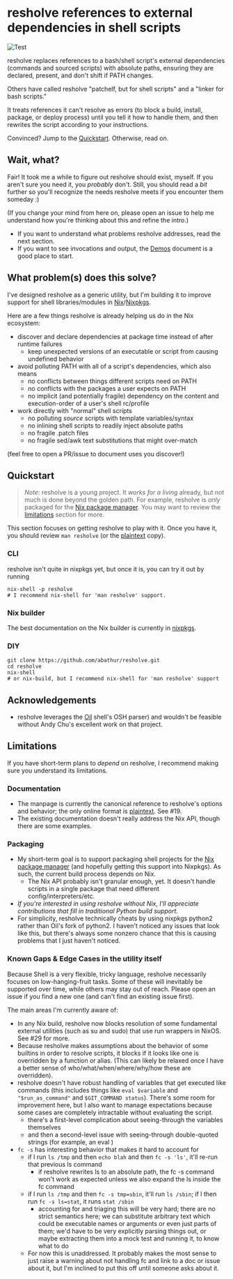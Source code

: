 # resholve references to external dependencies in shell scripts

![Test](https://github.com/abathur/resholve/workflows/Test/badge.svg)

resholve replaces references to a bash/shell script's external 
dependencies (commands and sourced scripts) with absolute paths, ensuring
they are declared, present, and don't shift if PATH changes.

Others have called resholve "patchelf, but for shell scripts" and a "linker for bash scripts."

It treats references it can't resolve as errors (to block a build, 
install, package, or deploy process) until you tell it how to handle 
them, and then rewrites the script according to your instructions.

Convinced? Jump to the [Quickstart](#quickstart). Otherwise, read on.

## Wait, what?

Fair! It took me a while to figure out resholve should exist, myself. 
If you aren't sure you need it, you *probably* don't. Still, you should
read a *bit* further so you'll recognize the needs resholve meets if you
encounter them someday :)

(If you change your mind from here on, please open an issue to help me 
understand how you're thinking about this and refine the intro.)

- If you want to understand what problems resholve addresses, read the next section.
- If you want to see invocations and output, the [Demos](demos.md) document is a good place to start.

## What problem(s) does this solve?

I've designed resholve as a generic utility, but I'm building it to improve support for shell libraries/modules in [Nix](https://nixos.org/nix/)/[Nixpkgs](https://github.com/NixOS/nixpkgs).

Here are a few things resholve is already helping us do in the Nix ecosystem:
- discover and declare dependencies at package time instead of after runtime failures
    - keep unexpected versions of an executable or script from causing undefined behavior
- avoid polluting PATH with all of a script's dependencies, which also means
    - no conflicts between things different scripts need on PATH
    - no conflicts with the packages a user expects on PATH
    - no implicit (and potentially fragile) dependency on the content
      and execution-order of a user's shell rc/profile
- work directly with "normal" shell scripts
    - no polluting *source* scripts with template variables/syntax
    - no inlining shell scripts to readily inject absolute paths
    - no fragile .patch files
    - no fragile sed/awk text substitutions that might over-match

(feel free to open a PR/issue to document uses you discover!)

## Quickstart
> *Note:* resholve is a young project. It *works for a living* already, but not much is done beyond the golden path. For example, resholve is *only* packaged for the [Nix package manager](https://nixos.org/nix/). You may want to review the [limitations](#limitations) section for more.

This section focuses on getting resholve to play with it. Once you have it, you should review `man resholve` (or the [plaintext](resholve.1.txt) copy).

### CLI
resholve isn't quite in nixpkgs yet, but once it is, you can try it
out by running

```shell
nix-shell -p resholve
# I recommend nix-shell for 'man resholve' support.
```

### Nix builder
The best documentation on the Nix builder is currently in [nixpkgs](https://github.com/nixos/nixpkgs/blob/master/pkgs/development/misc/resholve/README.md).

### DIY

```shell
git clone https://github.com/abathur/resholve.git
cd resholve
nix-shell
# or nix-build, but I recommend nix-shell for 'man resholve' support
```

## Acknowledgements
- resholve leverages the [Oil](https://github.com/oilshell/oil) shell's OSH parser) and wouldn't be feasible without Andy Chu's excellent work on that project.

## Limitations
If you have short-term plans to *depend* on resholve, I recommend making sure you understand its limitations.

### Documentation
- The manpage is currently the canonical reference to resholve's options and behavior; the only online format is [plaintext](resholve.1.txt). See #19.
- The existing documentation doesn't really address the Nix API, though there are some examples.

### Packaging
- My short-term goal is to support packaging shell projects for the [Nix package manager](https://nixos.org/nix/) (and hopefully getting this support into Nixpkgs). As such, the current build process depends on Nix. 
    - The Nix API probably isn't granular enough, yet. It doesn't handle scripts in a single package that need different config/interpreters/etc.
- *If you're interested in using resholve without Nix, I'll appreciate contributions that fill in traditional Python build support.*
- For simplicity, resholve technically cheats by using nixpkgs python2 rather than Oil's fork of python2. I haven't noticed any issues that look like this, but there's always some nonzero chance that this is causing problems that I just haven't noticed.

### Known Gaps & Edge Cases in the utility itself

Because Shell is a very flexible, tricky language, resholve necessarily focuses on low-hanging-fruit tasks. Some of these will inevitably be supported over time, while others may stay out of reach. Please open an issue if you find a new one (and can't find an existing issue first).

The main areas I'm currently aware of:

- In any Nix build, resholve now blocks resolution of some fundamental external utilities (such as su and sudo) that use run wrappers in NixOS. See #29 for more.
- Because resholve makes assumptions about the behavior of some builtins in order to resolve scripts, it blocks if it looks like one is overridden by a function or alias. (This can likely be relaxed once I have a better sense of who/what/when/where/why/how these are overridden).
- resholve doesn't have robust handling of variables that get executed like commands (this includes things like `eval $variable` and `"$run_as_command"` and `$GIT_COMMAND status`). There's some room for improvement here, but I also want to manage expectations because some cases are completely intractable without evaluating the script.
    - there's a first-level complication about seeing-through the variables themselves
    - and then a second-level issue with seeing-through double-quoted strings (for example, an eval )
- `fc -s` has interesting behavior that makes it hard to account for
    - if I run `ls /tmp` and then `echo blah` and then `fc -s 'ls'`, it'll re-run that previous ls command
        - if resholve rewrites ls to an absolute path, the fc -s command won't work as expected unless we also expand the ls inside the fc command
    - if I run `ls /tmp` and then `fc -s tmp=sbin`, it'll run `ls /sbin`; if I then run `fc -s ls=stat`, it runs `stat /sbin`
        - accounting for and triaging this will be very hard; there are no strict semantics here; we can substitute arbitrary text which could be executable names or arguments or even just parts of them; we'd have to be very explicitly parsing things out, or maybe extracting them into a mock test and running it, to know what to do
    - For now this is unaddressed. It probably makes the most sense to just raise a warning about not handling fc and link to a doc or issue about it, but I'm inclined to put this off until someone asks about it.
